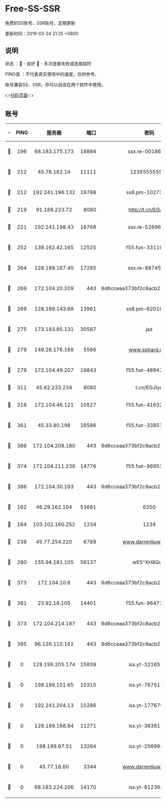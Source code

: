 # Free-SS-SSR

免费的SS账号、SSR账号，定期更新

更新时间：2019-03-24 21:25 +0800

## 说明

状态     ：🙂 - 良好 🙁 - 多次连接失败或连接超时

PING值   ：不代表真实使用中的速度，仅供参考。

账号兼容SS、SSR，你可以自由在两个软件中使用。

👉[扫码页面](https://liesauer.github.io/Free-SS-SSR/)👈

## 账号

|-|PING|服务器|端口|密码|加密方式|区域|
|:----:|:----:|:-----:|-----:|:----:|:----:|:----:|
|🙂|196|68.183.175.173|18884|ssx.re-00186706|aes-256-cfb|US|
|🙂|212|45.76.162.14|11111|123555555555|aes-256-cfb|SG|
|🙂|212|192.241.196.132|19788|ss8.pm-10273519|aes-256-cfb|US|
|🙂|219|91.188.223.72|8080|http://t.cn/EGJIyrl|rc4-md5|RU|
|🙂|221|192.241.198.43|18768|ssx.re-52696687|aes-256-cfb|US|
|🙂|252|139.162.42.165|12525|f55.fun-33119577|aes-256-cfb|SG|
|🙂|264|128.199.167.40|17285|ssx.re-88745830|aes-256-cfb|SG|
|🙂|269|172.104.20.209|443|9d6cceaa373bf2c8acb22e60b6a58be6|aes-256-cfb|US|
|🙂|269|128.199.143.68|13961|ss8.pm-62019170|aes-256-cfb|SG|
|🙂|275|173.193.85.131|30587|jaz|aes-256-cfb|US|
|🙂|279|149.28.176.168|5566|www.sphard.com|aes-256-cfb|AU|
|🙂|279|172.104.49.207|19843|f55.fun-48947292|aes-256-cfb|SG|
|🙂|311|45.62.233.234|8080|t.cn/EGJIyrl|rc4-md5|CA|
|🙂|316|172.104.46.121|10527|f55.fun-41632865|aes-256-cfb|SG|
|🙂|361|45.33.80.198|16586|f55.fun-33851911|aes-256-cfb|US|
|🙂|366|172.104.208.180|443|9d6cceaa373bf2c8acb22e60b6a58be6|aes-256-cfb|US|
|🙂|374|172.104.211.238|14776|f55.fun-96953880|aes-256-cfb|US|
|🙂|386|172.104.30.193|443|9d6cceaa373bf2c8acb22e60b6a58be6|aes-256-cfb|US|
|🙂|162|46.29.162.104|53681|6350|aes-128-ctr|RU|
|🙂|164|103.102.160.252|1234|1234|rc4-md5|JP|
|🙂|238|45.77.254.220|6789|www.darrenliuwei.com|aes-256-cfb|SG|
|🙂|280|155.94.181.105|56137|wE5^XH8Quw|aes-256-cfb|US|
|🙂|373|172.104.10.6|443|9d6cceaa373bf2c8acb22e60b6a58be6|aes-256-cfb|US|
|🙂|381|23.92.18.105|14401|f55.fun-96471682|aes-256-cfb|US|
|🙁|373|172.104.214.187|443|9d6cceaa373bf2c8acb22e60b6a58be6|aes-256-cfb|US|
|🙁|395|96.126.110.162|443|9d6cceaa373bf2c8acb22e60b6a58be6|aes-256-cfb|US|
|🙁|0|128.199.205.174|15839|isx.yt-32165191|aes-256-cfb|SG|
|🙁|0|198.199.101.65|10315|isx.yt-76751530|aes-256-cfb|US|
|🙁|0|192.241.204.13|15286|isx.yt-17767634|aes-256-cfb|US|
|🙁|0|128.199.168.84|11271|isx.yt-38381182|aes-256-cfb|SG|
|🙁|0|198.199.97.51|13264|isx.yt-25699441|aes-256-cfb|US|
|🙁|0|45.77.18.60|3344|www.darrenliuwei.com|aes-256-cfb|JP|
|🙁|0|68.183.224.206|14170|isx.yt-81236844|aes-256-cfb|SG|
